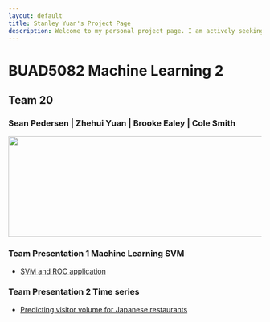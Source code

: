 ```yaml
---
layout: default
title: Stanley Yuan's Project Page 
description: Welcome to my personal project page. I am actively seeking full-time opportunity as a data scientist. If you have a position, please reach me at wqeqsada2131@gmail.com or 3366926033
---
```


# BUAD5082 Machine Learning 2
## Team 20
### Sean Pedersen | Zhehui Yuan | Brooke Ealey | Cole Smith
<img src="/img/ML.png" width="800" height="200" class="img-responsive" alt=""> 


### Team Presentation 1 Machine Learning SVM
 - [SVM and ROC application ](/code/index.md)


### Team Presentation 2 Time series
 - [ Predicting visitor volume for Japanese restaurants ](/TP2/Index.md)
